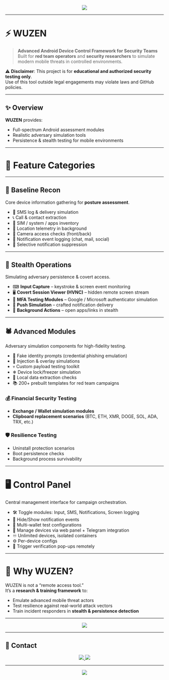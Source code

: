 <p align="center">
  <img src="https://img.shields.io/badge/WUZEN-Android%20Control-darkred?style=for-the-badge&logo=android&logoColor=white" />
</p>

---

# ⚡ WUZEN
> **Advanced Android Device Control Framework for Security Teams**  
> Built for **red team operators** and **security researchers** to simulate modern mobile threats in controlled environments.  

⚠️ **Disclaimer**: This project is for **educational and authorized security testing only**.  
Use of this tool outside legal engagements may violate laws and GitHub policies.  

---

## ✨ Overview
**WUZEN** provides:  
- Full-spectrum Android assessment modules  
- Realistic adversary simulation tools  
- Persistence & stealth testing for mobile environments  

---

# 🧩 Feature Categories  

---

## 🔹 Baseline Recon
Core device information gathering for **posture assessment**.  
- 📩 SMS log & delivery simulation  
- 📞 Call & contact extraction  
- 📡 SIM / system / apps inventory  
- 📍 Location telemetry in background  
- 📸 Camera access checks (front/back)  
- 🔔 Notification event logging (chat, mail, social)  
- 👻 Selective notification suppression  

---

## 🔑 Stealth Operations
Simulating adversary persistence & covert access.  
- ⌨ **Input Capture** – keystroke & screen event monitoring  
- 🖥 **Covert Session Viewer (HVNC)** – hidden remote screen stream  
- 🔑 **MFA Testing Modules** – Google / Microsoft authenticator simulation  
- 📲 **Push Simulation** – crafted notification delivery  
- 🚀 **Background Actions** – open apps/links in stealth  

---

## 🕷 Advanced Modules
Adversary simulation components for high-fidelity testing.  
- 🪪 Fake identity prompts (credential phishing emulation)  
- 🧩 Injection & overlay simulations  
- 💀 Custom payload testing toolkit  
- ❄ Device lock/freezer simulation  
- 📝 Local data extraction checks  
- 📚 200+ prebuilt templates for red team campaigns  

### 💰 Financial Security Testing
- **Exchange / Wallet simulation modules**  
- **Clipboard replacement scenarios** (BTC, ETH, XMR, DOGE, SOL, ADA, TRX, etc.)  

### 🛡 Resilience Testing
- Uninstall protection scenarios  
- Boot persistence checks  
- Background process survivability  

---

# 🖥 Control Panel
Central management interface for campaign orchestration.  
- 🛠 Toggle modules: Input, SMS, Notifications, Screen logging  
- 👻 Hide/Show notification events  
- 💼 Multi-wallet test configurations  
- 🔗 Manage devices via web panel + Telegram integration  
- ♾ Unlimited devices, isolated containers  
- ⚙ Per-device configs  
- 🪪 Trigger verification pop-ups remotely  

---

# 🖤 Why WUZEN?
WUZEN is not a “remote access tool.”  
It’s a **research & training framework** to:  
- Emulate advanced mobile threat actors  
- Test resilience against real-world attack vectors  
- Train incident responders in **stealth & persistence detection**  

---

<p align="center">
  <img src="https://img.shields.io/badge/Red%20Team-Framework-darkred?style=for-the-badge&logo=linux&logoColor=white" />
</p>

---

## 📡 Contact
<p align="center">
  <a href="https://t.me/YourTelegram" target="_blank">
    <img src="https://img.shields.io/badge/Telegram-Join%20Now-blue?style=for-the-badge&logo=telegram&logoColor=white&labelColor=101010&color=2AABEE">
  </a>
  <a href="https://wechat.com/YourWechatID" target="_blank">
    <img src="https://img.shields.io/badge/WeChat-Connect-green?style=for-the-badge&logo=wechat&logoColor=white&labelColor=101010&color=07C160">
  </a>
</p>

---

<p align="center">
  <img src="https://img.shields.io/badge/WUZEN-Research%20Only-darkred?style=for-the-badge&logo=android&logoColor=white" />
</p>
